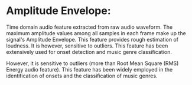 # Amplitude Envelope:
Time domain audio feature extracted from raw audio waveform.
The maximum amplitude values among all samples in each frame make up the signal's Amplitude Envelope. This feature provides rough estimation of loudness.
It is however, sensitive to outliers. This feature has been extensively used for onset detection and music genre classification.

However, it is sensitive to outliers (more than Root Mean Square (RMS) Energy audio feature). This feature has been widely employed in the identification of onsets and the classification of music genres.
